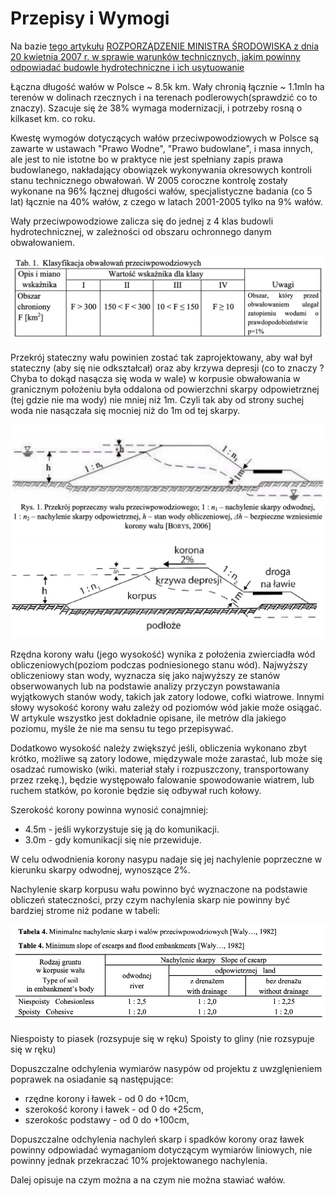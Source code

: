 # Przepisy i Wymogi

Na bazie [tego
artykułu](http://yadda.icm.edu.pl/baztech/element/bwmeta1.element.baztech-article-BATC-0005-0056)
[ROZPORZĄDZENIE MINISTRA ŚRODOWISKA z dnia 20 kwietnia 2007 r. w sprawie
warunków technicznych, jakim powinny odpowiadać budowle hydrotechniczne i ich
usytuowanie](https://www.piib.org.pl/budownictwo-aktyprawne-61/przepisy-i-warunki-techniczno-budowlane-aktyprawne-180/1040-rozporzidzenie-ministra-brodowiska-z-dnia-20-kwietnia-2007-r-w-sprawie-warunkechnicznych-jakim-powinny-odpowiadaudowle-hydrotechniczne-i-ich-usytuowanie)

Łączna długość wałów w Polsce ~ 8.5k km. Wały chronią łącznie ~ 1.1mln ha
terenów w dolinach rzecznych i na terenach podlerowych(sprawdzić co to znaczy).
Szacuje się że 38% wymaga modernizacji, i potrzeby rosną o kilkaset km. co roku.

Kwestę wymogów dotyczących wałów przeciwpowodziowych w Polsce są zawarte w
ustawach "Prawo Wodne", "Prawo budowlane", i masa innych, ale jest to nie
istotne bo w praktyce nie jest spełniany zapis prawa budowlanego, nakładający
obowiązek wykonywania okresowych kontroli stanu technicznego obwałowań. W 2005
coroczne kontrolę zostały wykonane na 96% łącznej długości wałów,
specjalistyczne badania (co 5 lat) łącznie na 40% wałów, z czego w latach
2001-2005 tylko na 9% wałów.

Wały przeciwpowodziowe zalicza się do jednej z 4 klas budowli hydrotechnicznej,
w zależności od obszaru ochronnego danym obwałowaniem.

![classification](classification.png)

Przekrój stateczny wału powinien zostać tak zaprojektowany, aby wał był
stateczny (aby się nie odkształcał) oraz aby krzywa depresji (co to znaczy ?
Chyba to dokąd nasącza się woda w wale) w korpusie obwałowania w granicznym
położeniu była oddalona od powierzchni skarpy odpowietrznej (tej gdzie nie ma
wody) nie mniej niż 1m. Czyli tak aby od strony suchej woda nie nasączała się
mocniej niż do 1m od tej skarpy.

![Przekrój poprzeczny walu przeciwpowodziowego](levee-cross-section.png)
![Dodatkowe inforamcje](levee-cross-section-2.png)

Rzędna korony wału (jego wysokość) wynika z położenia zwierciadła wód
obliczeniowych(poziom podczas podniesionego stanu wód). Najwyższy obliczeniowy
stan wody, wyznacza się jako najwyższy ze stanów obserwowanych lub na podstawie
analizy przyczyn powstawania wyjątkowych stanów wody, takich jak zatory lodowe,
cofki wiatrowe.
Innymi słowy wysokość korony wału zależy od poziomów wód jakie może osiągać. W
artykule wszystko jest dokładnie opisane, ile metrów dla jakiego poziomu, myśle
że nie ma sensu tu tego przepisywać.

Dodatkowo wysokość należy zwiększyć jeśli, obliczenia wykonano zbyt krótko,
możliwe są zatory lodowe, międzywale może zarastać, lub może się osadzać
rumowisko (wiki. materiał stały i rozpuszczony, transportowany przez rzekę.),
będzie występowało falowanie spowodowanie wiatrem, lub ruchem statków, po
koronie będzie się odbywał ruch kołowy.

Szerokość korony powinna wynosić conajmniej:

- 4.5m - jeśli wykorzystuje się ją do komunikacji.
- 3.0m - gdy komunikacji się nie przewiduje.

W celu odwodnienia korony nasypu nadaje się jej nachylenie poprzeczne w kierunku
skarpy odwodnej, wynoszące 2%.

Nachylenie skarp korpusu wału powinno być wyznaczone na podstawie obliczeń
stateczności, przy czym nachylenia skarp nie powinny być bardziej strome niż
podane w tabeli:

![nachylenia skarp](levee-slopes.png)

Niespoisty to piasek (rozsypuje się w ręku)
Spoisty to gliny (nie rozsypuje się w ręku)

Dopuszczalne odchylenia wymiarów nasypów od projektu z uwzglęnieniem poprawek na
osiadanie są następujące:

- rzędne korony i ławek - od 0 do +10cm,
- szerokość korony i ławek - od 0 do +25cm,
- szerokośc podstawy - od 0 do +100cm,

Dopuszczalne odchylenia nachyleń skarp i spadków korony oraz ławek powinny
odpowiadać wymaganiom dotyczącym wymiarów liniowych, nie powinny jednak
przekraczać 10% projektowanego nachylenia.

Dalej opisuje na czym można a na czym nie można stawiać wałów.






